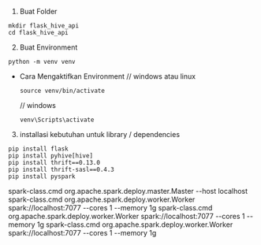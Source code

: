 1. Buat Folder 
```
mkdir flask_hive_api
cd flask_hive_api
```

2. Buat Environment
```
python -m venv venv
```
 * Cara Mengaktifkan Environment 
   // windows atau linux 
    ```
    source venv/bin/activate
    ```
    // windows 
    ```
    venv\Scripts\activate
    ```

3. installasi kebutuhan untuk library / dependencies
```
pip install flask
pip install pyhive[hive]
pip install thrift==0.13.0 
pip install thrift-sasl==0.4.3 
pip install pyspark
```

spark-class.cmd org.apache.spark.deploy.master.Master --host localhost
spark-class.cmd org.apache.spark.deploy.worker.Worker spark://localhost:7077 --cores 1 --memory 1g
spark-class.cmd org.apache.spark.deploy.worker.Worker spark://localhost:7077 --cores 1 --memory 1g
spark-class.cmd org.apache.spark.deploy.worker.Worker spark://localhost:7077 --cores 1 --memory 1g
